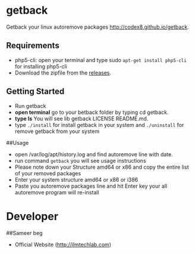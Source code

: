 getback
=======

Getback your linux autoremove packages 
http://codex8.github.io/getback. 


## Requirements

* php5-cli: open your terminal and type sudo `apt-get install php5-cli` for installing php5-cli
* Download the zipfile from the [releases](https://github.com/codex8/getback/archive/master.zip).



## Getting Started
* Run getback
* **open terminal** go to your betback folder by typing cd getback.
* **type ls** You will see lib getback LICENSE README.md. 
* type `./install` for install getback in your system and `./uninstall` for remove getback from your system

##Usage
* open /var/log/apt/history.log and find autoremove line with date.
* run command `getback` you will see usage instructions
* Please note down your Structure amd64 or x86 and copy the entire list of your removed packages
* Enter your system structure amd64 or x86 or i386
* Paste you autoremove packages line and hit Enter key your all autoremove program will re-install


Developer
==========
##Sameer beg

* Official Website (http://ilmtechlab.com) 


